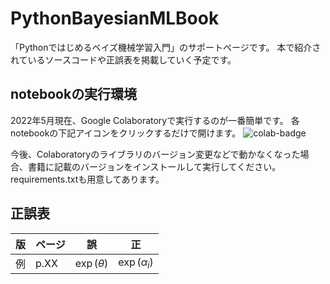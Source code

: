 # PythonBayesianMLBook
「Pythonではじめるベイズ機械学習入門」のサポートページです。
本で紹介されているソースコードや正誤表を掲載していく予定です。

## notebookの実行環境
2022年5月現在、Google Colaboratoryで実行するのが一番簡単です。 各notebookの下記アイコンをクリックするだけで開けます。 
![colab-badge](https://colab.research.google.com/assets/colab-badge.svg)

今後、Colaboratoryのライブラリのバージョン変更などで動かなくなった場合、書籍に記載のバージョンをインストールして実行してください。requirements.txtも用意してあります。 

## 正誤表

| 版 | ページ | 誤 | 正 |
| --- | --- | --- | --- |
| 例 | p.XX | $\exp(\theta)$ | $\exp(\alpha_i)$ |
